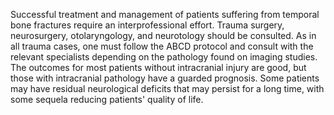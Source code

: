 Successful treatment and management of patients suffering from temporal bone fractures require an interprofessional effort. Trauma surgery, neurosurgery, otolaryngology, and neurotology should be consulted. As in all trauma cases, one must follow the ABCD protocol and consult with the relevant specialists depending on the pathology found on imaging studies. The outcomes for most patients without intracranial injury are good, but those with intracranial pathology have a guarded prognosis. Some patients may have residual neurological deficits that may persist for a long time, with some sequela reducing patients' quality of life.